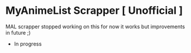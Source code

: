 # MyAnimeList Scrapper [ Unofficial ]
MAL scrapper stopped working on this for now it works but improvements in future ;)
- In progress

